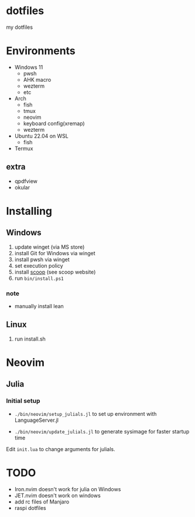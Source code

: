 # dotfiles
my dotfiles

# Environments
- Windows 11
  - pwsh
  - AHK macro
  - wezterm
  - etc
- Arch
  - fish
  - tmux
  - neovim
  - keyboard config(xremap)
  - wezterm
- Ubuntu 22.04 on WSL
  - fish
- Termux

## extra
- qpdfview
- okular

# Installing
## Windows
1. update winget (via MS store)
2. install Git for Windows via winget
3. install pwsh via winget
4. set execution policy
5. install [scoop](https://scoop.sh/) (see scoop website)
6. run `bin/install.ps1`

### note
* manually install lean

## Linux
1. run install.sh

# Neovim

## Julia
### Initial setup
- `./bin/neovim/setup_julials.jl` to set up environment with LanguageServer.jl
<!-- - Edit `init.lua` not to use sysimage and edit some julia code -->
- `./bin/neovim/update_julials.jl` to generate sysimage for faster startup time

Edit `init.lua` to change arguments for julials.

# TODO
- Iron.nvim doesn't work for julia on Windows
- JET.nvim doesn't work on windows
- add rc files of Manjaro
- raspi dotfiles

